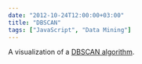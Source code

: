 ```yaml
---
date: "2012-10-24T12:00:00+03:00"
title: "DBSCAN"
tags: ["JavaScript", "Data Mining"]
---
```


A visualization of a <a href="http://en.wikipedia.org/wiki/DBSCAN">DBSCAN algorithm</a>.

<!--more-->

<style>
    .post {
        max-width: none;
        width: 640px;
        padding: 0;
    }
</style>

<header>
	<nav id="menu"></nav>
	<div class="clear"></div>
</header>

<canvas id="canvas"></canvas>

<script src="/lib/dbscan/math.js"></script>
<script src="/lib/dbscan/utils.js"></script>

<script src="/lib/dbscan/base.js"></script>
<script src="/lib/dbscan/data.js"></script>

<script src="/lib/dbscan/grid.js"></script>

<script>

function loaded(){
	main.setSize(640, 640);

	button("Step",  $update);
	button("Run",   $run);
	button("Stop",  $stop);
	button("Reset", $reset);

	input("eps", 2);
	input("minPts", 2);

	main.reset();
	main.runRendering();
}

var conf = {
	main : {
		background : "#222",
		foreground : "#ddd",
	},
	data : {
		background : "#fff",
		foreground : "#222",
		radius : 15,
	},
	algorithm : {
		marking : 18,
	}
};

main.resetState = function(draw, size, state){
	state.data = clone(inputData);
	state.next = algorithm.init;
	draw.grid = new Grid($R(10,10,size.x-20,size.y-20), $R(0,10,10,0));
};

main.renderBase = function(draw, grid, size, state){
	draw.fillStyle = conf.main.background;
	draw.fillRect(0, 0, size.x, size.y);

	draw.fillStyle = "#777";
	draw.strokeStyle = "#333";
	draw.lineWidth = 1;
	draw.font = "11px Courier New, monospace"
	grid.render(draw);

	var r = $R(size.x - 180, 10, size.x - 20, 170);
	draw.fillStyle = "rgba(255,255,255,0.3)";
	draw.fillRect(r.left, r.top, r.width, r.height);

	draw.fillStyle = conf.main.foreground;
	draw.fillText("time: " + main.tick, r.left + 5, r.top + 12);

	var top = this.history.slice(0, 10),
		y = r.top + 30, dy = 12;
	for(var i = top.length - 1; i >= 0; i -= 1){
		draw.fillText(top[i], r.left + 15, y);
		y += dy;
	}
};

main.renderMouse = function(draw, grid, size, state){
	var p = grid.fromScreen(main.mouse);
	draw.font = "13px Courier New, monospace";
	draw.fillStyle = "#f00";
	draw.fillText(p.toString(), main.mouse.x, main.mouse.y);
};

main.renderInputData = function(draw, grid, size, state){
	foreach(state.data, function(point, label){
		var p = grid.toScreen(point);
		draw.fillStyle = conf.data.background;
		
		draw.beginPath();
		draw.arc(p.x, p.y, conf.data.radius, 0, Math.TAU, 0);
		draw.fill();

		draw.fillStyle = conf.data.foreground;
		draw.font = "bold 16px Georgia";
		draw.fillText(label, p.x - 6, p.y + 6);
	});
};

function mark(draw, grid, point, off, color, strength){
	var p = grid.toScreen(point);
	draw.lineWidth = strength || 1;
	draw.beginPath();
	draw.arc(p.x, p.y, conf.algorithm.marking + off, 0, Math.TAU, 0);
	draw.strokeStyle = color;
	draw.stroke();
};

function renderQuery(draw, grid, point, color, eps){
	var p = grid.toScreen( point );
	// render area
	draw.beginPath();
	draw.lineWidth = 1;
	draw.fillStyle = color;
	draw.save();
		draw.translate(p.x, p.y);
		draw.scale(grid.scale.x, grid.scale.y);
		draw.arc(0, 0, eps, 0, Math.TAU, 0);
	draw.restore();
	draw.fill();
}

main.renderAlgorithm = function(draw, grid, size, state){
	if(state.visiting){
		var point = state.data[state.visiting];
		renderQuery(draw, grid, point, "rgba(0,255,0,0.1)", state.eps);

		var point = state.data[state.lastQuery];
		renderQuery(draw, grid, point, "rgba(255,255,255,0.07)", state.eps);
	}

	// draw visiting 
	if(state.visiting){
		mark(draw, grid, state.data[state.visiting], 0, "#f00", 10);
		foreach(state.neighbors, function(label){
			mark(draw, grid, state.data[label], 2, "#ff0");
		});
	}
	
	if(state.visited){
		foreach(state.data, function(point, label){
			if(state.noise[label])
				mark(draw, grid, point, 0, "rgba(100,100,100,1)", 5)
			else if(state.visited[label])
				mark(draw, grid, point, 2, "#0f0");
		});
	}

	if(state.clusters){
		for(var i = 0; i < state.clusters.length; i += 1){
			var col = "hsla("+i*90+",60%,60%,0.3)";
			foreach(state.clusters[i], function(_, label){
				mark(draw, grid, state.data[label], 9, col, 5);
			});
		}

		foreach(state.cluster, function(_, label){
			mark(draw, grid, state.data[label], 9, "hsla(-60,60%,60%,0.7)", 5);
		});
	}
};

main.render = function(draw, size, state){
	var grid = draw.grid;
	this.renderBase(draw, grid, size, state);
	// this.renderMouse(draw, grid, size, state);

	this.renderAlgorithm(draw, grid, size, state);
	this.renderInputData(draw, grid, size, state);
};

main.updates = function(state){
	algorithm.fixup(state);
	state.next(state);
};

dist = function(a, b){
		var dx = a.x - b.x,
			dy = a.y - b.y;
		return Math.sqrt(dx*dx + dy*dy);
};

regionQuery = function(point, data, eps){
	var result = [],
		p = data[point];
	foreach(data, function(o, label){
		if(label == point) return;
		if(this.dist(p, o) < eps)
			result.push(label);
	});
	return result;
};

visitNextThing = function(state){
	state.visited[state.visiting] = true;
	state.next = algorithm.visitNode;
};

filteredNeighbors = function(neighbors, visited, current){
	var result = [];
	for(var i = 0; i < neighbors.length; i+= 1){
		var n = neighbors[i],
			hasBeenVisited = visited[n],
			isAlreadyInList = current.indexOf(n) >= 0;
		if(!(hasBeenVisited || isAlreadyInList))
			result.push(n);
	}
	return result;
}

algorithm = {
	fixup: function(state){
		// remove visited from unvisited;
		if(state.unvisited)
		for(var i = state.unvisited.length - 1; i >= 0; i -= 1){
			var lbl = state.unvisited[i];
			if(state.visited[lbl])
				state.unvisited.splice(i, 1);
		}
	},
	init : function(state){
		console.log("initializing");
		state.minPts = $("minPts").value;
		state.eps = $("eps").value;
		state.unvisited = Object.keys(state.data);
		state.noise = {};
		state.visited = {};
		state.clustered = {};
		state.clusters = [];
		state.next = algorithm.visitNode;
	},
	visitNode : function(state){
		if(state.unvisited.length == 0){
			state.next = algorithm.done;
			return;
		};
		
		state.visiting = state.unvisited.pop();
		main.log("visiting: " + state.visiting);
		
		var p = state.data[state.visiting];
		state.lastQuery = state.visiting;
		state.neighbors = regionQuery(state.visiting, state.data, state.eps)
		main.log("  neighbors [" + state.neighbors + "]");

		if(state.neighbors.length < state.minPts) {
			state.noise[state.visiting] = true;
			main.log("  mark as noise " + state.visiting);
			visitNextThing(state);
		} else {
			state.next = algorithm.startExpanding;
		}
	},
	
	startExpanding : function(state){
		main.log("  new cluster");
		state.cluster = {};
		state.visitedNeighbors = {};
		state.visitedNeighbors[state.visiting] = true;
		state.cluster[state.visiting] = true;
		state.next = algorithm.visitNeighbor;
	},

	visitNeighbor : function(state){	
		if(state.neighbors.length <= 0){
			state.next = algorithm.doneVisitingNeighbors;
			return;
		}

		state.neighbor = state.neighbors.pop();
		state.visitedNeighbors[state.neighbor] = true;

		main.log("  ..visit: " + state.neighbor);

		if(!state.visited[state.neighbor]){
			state.visited[state.neighbor] = true;
			state.lastQuery = state.neighbor;
			var neighbors = regionQuery(state.neighbor, state.data, state.eps);
			if(neighbors.length > state.minPts){
				neighbors = filteredNeighbors(neighbors, state.visitedNeighbors, state.neighbors);
				main.log("    add [" + neighbors + "]");
				state.neighbors = state.neighbors.concat(neighbors);
			}
		}

		if(!state.clustered[state.neighbor]){
			state.clustered = true;
			state.cluster[state.neighbor] = true;
		}
	},

	doneVisitingNeighbors : function(state){
		main.log("done neighbors");
		state.clusters.push(state.cluster);
		state.cluster = {};
		visitNextThing(state);
	},

	done : function(state){
		state.lastQuery = null;
		state.visiting = null;
		main.log("done");

		main.log("> noise [" + Object.keys(state.noise) + "]");
		for(var i = 0; i < state.clusters.length; i += 1 ){
			main.log("> cluster [" + Object.keys(state.clusters[i]) + "]");
		};

		state.next = algorithm.nothing;
		$stop();
	},
	nothing : function(state){}
}

loaded();
$run();

</script>